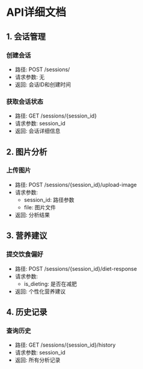 # API详细文档

## 1. 会话管理

### 创建会话
- 路径: POST /sessions/
- 请求参数: 无
- 返回: 会话ID和创建时间

### 获取会话状态
- 路径: GET /sessions/{session_id}
- 请求参数: session_id
- 返回: 会话详细信息

## 2. 图片分析

### 上传图片
- 路径: POST /sessions/{session_id}/upload-image
- 请求参数: 
  - session_id: 路径参数
  - file: 图片文件
- 返回: 分析结果

## 3. 营养建议

### 提交饮食偏好
- 路径: POST /sessions/{session_id}/diet-response
- 请求参数:
  - is_dieting: 是否在减肥
- 返回: 个性化营养建议

## 4. 历史记录

### 查询历史
- 路径: GET /sessions/{session_id}/history
- 请求参数: session_id
- 返回: 所有分析记录